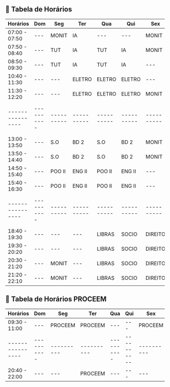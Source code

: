 ## 📅 Tabela de Horários

| Horários       | Dom      | Seg      | Ter      | Qua      | Qui      | Sex      | Sáb      |
|----------------|----------|----------|----------|----------|----------|----------|----------|
| 07:00 - 07:50  | ---      | MONIT    | IA       | ---      | ---      | MONIT    | ---      |
| 07:50 - 08:40  | ---      | TUT      | IA       | TUT      | IA       | MONIT    | ---      |
| 08:50 - 09:30  | ---      | TUT      | IA       | TUT      | IA       | ---      | ---      |
| 10:40 - 11:30  | ---      | ---      | ELETRO   | ELETRO   | ELETRO   | ---      | ---      |
| 11:30 - 12:20  | ---      | ---      | ELETRO   | ELETRO   | ELETRO   | MONIT    | ---      |
|----------------|----------|----------|----------|----------|----------|----------|----------|
| 13:00 - 13:50  | ---      | S.O      | BD 2     | S.O      | BD 2     | MONIT    | ---      |
| 13:50 - 14:40  | ---      | S.O      | BD 2     | S.O      | BD 2     | MONIT    | ---      |
| 14:50 - 15:40  | ---      | POO II   | ENG II   | POO II   | ENG II   | ---      | ---      |
| 15:40 - 16:30  | ---      | POO II   | ENG II   | POO II   | ENG II   | ---      | ---      |
|----------------|----------|----------|----------|----------|----------|----------|----------|
| 18:40 - 19:30  | ---      | ---      | ---      | LIBRAS   | SOCIO    | DIREITO  | ---      |
| 19:30 - 20:20  | ---      | ---      | ---      | LIBRAS   | SOCIO    | DIREITO  | ---      |
| 20:30 - 21:20  | ---      | MONIT    | ---      | LIBRAS   | SOCIO    | DIREITO  | ---      |
| 21:20 - 22:10  | ---      | MONIT    | ---      | LIBRAS   | SOCIO    | DIREITO  | ---      |

## 📅 Tabela de Horários PROCEEM

| Horários       | Dom      | Seg      | Ter      | Qua      | Qui      | Sex      | Sáb      |
|----------------|----------|----------|----------|----------|----------|----------|----------|
| 09:30 - 11:00  | ---      | PROCEEM  | PROCEEM  | ---      | ---      | PROCEEM  | ---      |
|----------------|----------|----------|----------|----------|----------|----------|----------|
| 20:40 - 22:00  | ---      | ---      | PROCEEM  | ---      | ---      | ---      | ---      |
